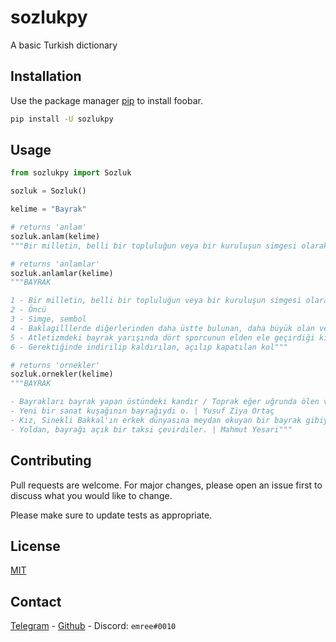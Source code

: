 # sozlukpy

A basic Turkish dictionary

## Installation

Use the package manager [pip](https://pip.pypa.io/en/stable/) to install foobar.

```bash
pip install -U sozlukpy
```

## Usage

```python
from sozlukpy import Sozluk

sozluk = Sozluk()

kelime = "Bayrak"

# returns 'anlam'
sozluk.anlam(kelime)
"""Bir milletin, belli bir topluluğun veya bir kuruluşun simgesi olarak kullanılan, renk ve biçimle özelleştirilmiş, genellikle dikdörtgen biçiminde kumaş, sancak"""

# returns 'anlamlar'
sozluk.anlamlar(kelime)
"""BAYRAK

1 - Bir milletin, belli bir topluluğun veya bir kuruluşun simgesi olarak kullanılan, renk ve biçimle özelleştirilmiş, genellikle dikdörtgen biçiminde kumaş, sancak
2 - Öncü
3 - Simge, sembol
4 - Baklagilllerde diğerlerinden daha üstte bulunan, daha büyük olan ve çoğunlukla başka bir renkte ve yuvarlakça olan taç yaprağı
5 - Atletizmdeki bayrak yarışında dört sporcunun elden ele geçirdiği kısa, yuvarlak sopa
6 - Gerektiğinde indirilip kaldırılan, açılıp kapatılan kol"""

# returns 'ornekler'
sozluk.ornekler(kelime)
"""BAYRAK

- Bayrakları bayrak yapan üstündeki kandır / Toprak eğer uğrunda ölen varsa vatandır | Mithat Cemal Kuntay
- Yeni bir sanat kuşağının bayrağıydı o. | Yusuf Ziya Ortaç
- Kız, Sinekli Bakkal'ın erkek dünyasına meydan okuyan bir bayrak gibiydi. | Halide Edip Adıvar
- Yoldan, bayrağı açık bir taksi çevirdiler. | Mahmut Yesari"""

```

## Contributing

Pull requests are welcome. For major changes, please open an issue first
to discuss what you would like to change.

Please make sure to update tests as appropriate.

## License

[MIT](https://choosealicense.com/licenses/mit/)

## Contact

[Telegram](t.me/ReWoxi) - [Github](github.com/Meinos10) - Discord: ```emree#0010```